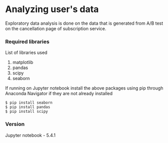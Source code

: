 # Analyzing user's data
Exploratory data analysis is done on the data that is generated from A/B test on the cancellation page of subscription service.
### Required libraries
List of libraries used
1. matplotlib
2. pandas
3. scipy
4. seaborn

If running on Jupyter notebook install the above packages using pip through Anaconda Navigator if they are not already installed
```
$ pip install seaborn
$ pip install pandas
$ pip install scipy
```

### Version
Jupyter notebook - 5.4.1




